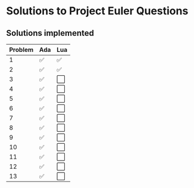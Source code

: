 # Solutions to Project Euler Questions

## Solutions implemented

| Problem | Ada                  | Lua                  |
|---------|----------------------|----------------------|
| 1       | :white_check_mark:   | :white_check_mark:   |
| 2       | :white_check_mark:   | :white_check_mark:   |
| 3       | :white_check_mark:   | :white_large_square: |
| 4       | :white_check_mark:   | :white_large_square: |
| 5       | :white_check_mark:   | :white_large_square: |
| 6       | :white_check_mark:   | :white_large_square: |
| 7       | :white_check_mark:   | :white_large_square: |
| 8       | :white_check_mark:   | :white_large_square: |
| 9       | :white_check_mark:   | :white_large_square: |
| 10      | :white_check_mark:   | :white_large_square: |
| 11      | :white_check_mark:   | :white_large_square: |
| 12      | :white_check_mark:   | :white_large_square: |
| 13      | :white_check_mark:   | :white_large_square: |
